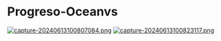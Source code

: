 # Progreso-Oceanvs

[![capture-20240613100807084.png](https://i.postimg.cc/K8YtsTwJ/capture-20240613100807084.png)](https://postimg.cc/3dPykkKv)
[![capture-20240613100823117.png](https://i.postimg.cc/VLJCqwCV/capture-20240613100823117.png)](https://postimg.cc/w7dMzSFX)
